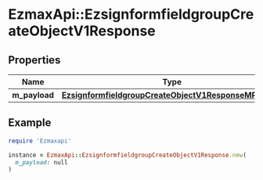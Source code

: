 # EzmaxApi::EzsignformfieldgroupCreateObjectV1Response

## Properties

| Name | Type | Description | Notes |
| ---- | ---- | ----------- | ----- |
| **m_payload** | [**EzsignformfieldgroupCreateObjectV1ResponseMPayload**](EzsignformfieldgroupCreateObjectV1ResponseMPayload.md) |  |  |

## Example

```ruby
require 'Ezmaxapi'

instance = EzmaxApi::EzsignformfieldgroupCreateObjectV1Response.new(
  m_payload: null
)
```

